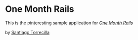 # One Month Rails

This is the pinteresting sample application for
[*One Month Rails*](http://onemonthrails.com)

by [Santiago Torrecilla](http://vitalmanagement.com)
